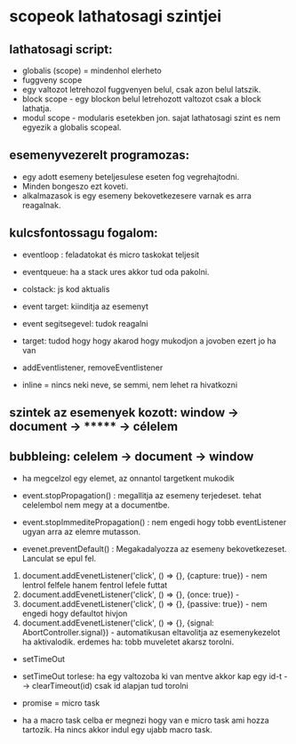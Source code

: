 # scopeok lathatosagi szintjei


## lathatosagi script: 	
- globalis (scope) = mindenhol elerheto
- fuggveny scope 
- egy valtozot letrehozol fuggvenyen belul, csak azon belul latszik.
- block scope - egy blockon belul letrehozott valtozot csak a block lathatja.
- modul scope - modularis esetekben jon. sajat lathatosagi szint es nem egyezik a globalis scopeal.

## esemenyvezerelt programozas:  
- egy adott esemeny beteljesulese eseten fog vegrehajtodni.
- Minden bongeszo ezt koveti.
- alkalmazasok is egy esemeny bekovetkezesere varnak es arra reagalnak.

## kulcsfontossagu fogalom:
- eventloop : feladatokat és micro taskokat teljesit
- eventqueue: ha a stack ures akkor tud oda pakolni.
- colstack: js kod aktualis

- event target: kiinditja az esemenyt

- event segitsegevel: tudok reagalni
- target: tudod hogy hogy akarod hogy mukodjon a jovoben ezert jo ha van

- addEventlistener, removeEventlistener
- inline = nincs neki neve, se semmi, nem lehet ra hivatkozni

## szintek az esemenyek kozott: window -> document -> ***** -> célelem
## bubbleing: celelem -> document -> window

- ha megcelzol egy elemet, az onnantol targetkent mukodik

- event.stopPropagation() : megallitja az esemeny terjedeset. tehat celelembol nem megy at a documentbe.
- event.stopImmeditePropagation() : nem engedi hogy tobb eventListener ugyan arra az elemre mutasson.
- evenet.preventDefault() : Megakadalyozza az esemeny bekovetkezeset. Lanculat se epul fel.

1. document.addEvenetListener('click', () => {}, {capture: true}) - nem lentrol felfele hanem fentrol lefele futtat
2. document.addEvenetListener('click', () => {}, {once: true}) - 
3. document.addEvenetListener('click', () => {}, {passive: true}) - nem engedi hogy defaultot hivjon 
4. document.addEvenetListener('click', () => {}, {signal: AbortController.signal}) - automatikusan eltavolitja az esemenykezelot ha aktivalodik. erdemes ha: tobb muveletet akarsz torolni.

- setTimeOut
- setTimeOut torlese: ha egy valtozoba ki van mentve akkor kap egy id-t --> clearTimeout(id) csak id alapjan tud torolni

- promise = micro task
- ha a macro task celba er megnezi hogy van e micro task ami hozza tartozik. Ha nincs akkor indul egy ujabb macro task.
